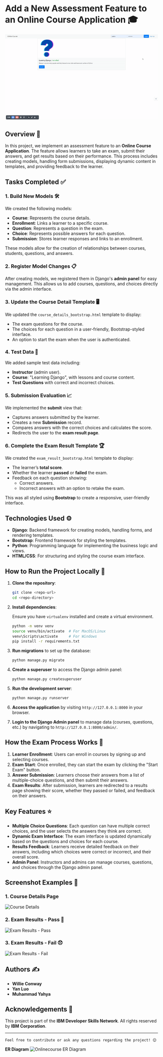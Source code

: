 
# Add a New Assessment Feature to an Online Course Application 🎓

![Online Course Application](https://github.com/Willie-Conway/Online-Course-Application/blob/8ce1a99e2e35bbd0142377b30788b9dfccbaf5be/Screenshots/Online%20Courses%20App.gif)

## Overview 🌟

In this project, we implement an assessment feature to an **Online Course Application**. The feature allows learners to take an exam, submit their answers, and get results based on their performance. This process includes creating models, handling form submissions, displaying dynamic content in templates, and providing feedback to the learner.

## Tasks Completed ✅

### 1. **Build New Models** 🛠️
We created the following models:
- **Course**: Represents the course details.
- **Enrollment**: Links a learner to a specific course.
- **Question**: Represents a question in the exam.
- **Choice**: Represents possible answers for each question.
- **Submission**: Stores learner responses and links to an enrollment.

These models allow for the creation of relationships between courses, students, questions, and answers.

### 2. **Register Model Changes** 📋
After creating models, we registered them in Django's **admin panel** for easy management. This allows us to add courses, questions, and choices directly via the admin interface.

### 3. **Update the Course Detail Template** 🖥️
We updated the `course_details_bootstrap.html` template to display:
- The exam questions for the course.
- The choices for each question in a user-friendly, Bootstrap-styled interface.
- An option to start the exam when the user is authenticated.

### 4. **Test Data** 🧪
We added sample test data including:
- **Instructor** (admin user).
- **Course**: "Learning Django", with lessons and course content.
- **Test Questions** with correct and incorrect choices.

### 5. **Submission Evaluation** 📈
We implemented the **submit** view that:
- Captures answers submitted by the learner.
- Creates a new **Submission** record.
- Compares answers with the correct choices and calculates the score.
- Redirects the user to the **exam result page**.

### 6. **Complete the Exam Result Template** 🏆
We created the `exam_result_bootstrap.html` template to display:
- The learner’s **total score**.
- Whether the learner **passed** or **failed** the exam.
- Feedback on each question showing:
  - Correct answers.
  - Incorrect answers with an option to retake the exam.

This was all styled using **Bootstrap** to create a responsive, user-friendly interface.

## Technologies Used ⚙️

- **Django**: Backend framework for creating models, handling forms, and rendering templates.
- **Bootstrap**: Frontend framework for styling the templates.
- **Python**: Programming language for implementing the business logic and views.
- **HTML/CSS**: For structuring and styling the course exam interface.

## How to Run the Project Locally 🚀

1. **Clone the repository**:

   ```bash
   git clone <repo-url>
   cd <repo-directory>
   ```

2. **Install dependencies**:

   Ensure you have `virtualenv` installed and create a virtual environment.

   ```bash
   python -m venv venv
   source venv/bin/activate  # For MacOS/Linux
   venv\Scripts\activate     # For Windows
   pip install -r requirements.txt
   ```

3. **Run migrations** to set up the database:

   ```bash
   python manage.py migrate
   ```

4. **Create a superuser** to access the Django admin panel:

   ```bash
   python manage.py createsuperuser
   ```

5. **Run the development server**:

   ```bash
   python manage.py runserver
   ```

6. **Access the application** by visiting `http://127.0.0.1:8000` in your browser.

7. **Login to the Django Admin panel** to manage data (courses, questions, etc.) by navigating to `http://127.0.0.1:8000/admin/`.

## How the Exam Process Works 📝

1. **Learner Enrollment**: Users can enroll in courses by signing up and selecting courses.
2. **Exam Start**: Once enrolled, they can start the exam by clicking the "Start Exam" button.
3. **Answer Submission**: Learners choose their answers from a list of multiple-choice questions, and then submit their answers.
4. **Exam Results**: After submission, learners are redirected to a results page showing their score, whether they passed or failed, and feedback on their answers.

## Key Features ⭐

- **Multiple Choice Questions**: Each question can have multiple correct choices, and the user selects the answers they think are correct.
- **Dynamic Exam Interface**: The exam interface is updated dynamically based on the questions and choices for each course.
- **Results Feedback**: Learners receive detailed feedback on their answers, including which choices were correct or incorrect, and their overall score.
- **Admin Panel**: Instructors and admins can manage courses, questions, and choices through the Django admin panel.

## Screenshot Examples 📸

### 1. **Course Details Page**
![Course Details](https://github.com/Willie-Conway/my-course-repo/blob/dae527f430247697b2b6137fa198c5c1c79d8a96/Screenshots/Lesson%20Page.png)

### 2. **Exam Results - Pass** 🎉
![Exam Results - Pass](https://github.com/Willie-Conway/my-course-repo/blob/dae527f430247697b2b6137fa198c5c1c79d8a96/Screenshots/Answers.png)

### 3. **Exam Results - Fail** 😞
![Exam Results - Fail](https://github.com/Willie-Conway/my-course-repo/blob/dae527f430247697b2b6137fa198c5c1c79d8a96/Screenshots/Incorrect%20Answers.png)

## Authors ✍️
- **Willie Conway**
- **Yan Luo**
- **Muhammad Yahya**

## Acknowledgements 🤝

This project is part of the **IBM Developer Skills Network**. All rights reserved by **IBM Corporation**.

---
```
Feel free to contribute or ask any questions regarding the project! 😊
```
**ER Diagram**
![Onlinecourse ER Diagram](https://github.com/ibm-developer-skills-network/final-cloud-app-with-database/blob/master/static/media/course_images/onlinecourse_app_er.png)
